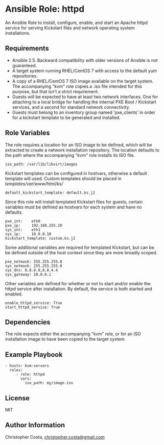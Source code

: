 Ansible Role: httpd
=========

An Ansible Role to install, configure, enable, and start an Apache httpd service for serving Kickstart files and network operating system installations.

Requirements
------------

* Ansible 2.5. Backward compatibility with older versions of Ansible is not guaranteed.
* A target system running RHEL/CentOS 7 with access to the default yum repositories.
* A copy of a RHEL/CentOS 7 ISO image available on the target system.  The accompanying "kvm" role copies a .iso file intended for this purpose, but that isn't a strict requirement.
* Guests will be expected to have at least two network interfaces.  One for attaching to a local bridge for handling the internal PXE Boot / Kickstart services, and a second for standard network connectivity. 
* Guests must belong to an inventory group named 'pxe_clients' in order for a kickstart template to be generated and installed.

Role Variables
--------------

The role requires a location for an ISO image to be defined, which will be extracted to create a network installation repository.   The location defaults to the path where the accompanying "kvm" role installs its ISO file.

    iso_path: /var/lib/libvirt/images

Kickstart templates can be configured in hostvars, otherwise a default template will used.  Custom templates should be placed in *templates/var/www/html/ks/*

    default_kickstart_template: default.ks.j2

Since this role will install templated Kickstart files for guests, certain variables must be defined as hostvars for each system and have no defaults.

    pxe_int:    eth0
    pxe_ip:     192.168.255.10
    sys_int:    eth1
    sys_ip:     10.0.0.10
    kickstart_template: custom.ks.j2

Some additional variables are required for templated Kickstart, but can be be defined outside of the host context since they are more broadly scoped.

    pxe_netmask: 255.255.255.0
    sys_netmask: 255.255.255.0
    sys_dns: 8.8.8.8,8.8.4.4
    sys_gateway: 10.0.0.1

Other variables are defined for whether or not to start and/or enable the httpd service after installation.  By default, the service is both started and enabled.

    enable_httpd_service: True
    start_httpd_service: True

Dependencies
------------

The role expects either the accompanying "kvm" role, or for an ISO installation image to have been copied to the target system.

Example Playbook
----------------

    - hosts: kvm-servers
      roles:
         - role: httpd
           vars:
             iso_path: my/image.iso

License
-------

MIT

Author Information
------------------

Christopher Costa, christopher.costa@gmail.com
